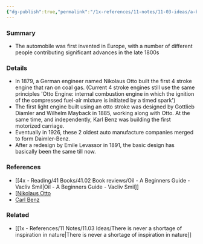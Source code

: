 ```yaml
---
{"dg-publish":true,"permalink":"/1x-references/11-notes/11-03-ideas/a-brief-history-of-the-petrol-engine/","title":"A brief history of the petrol engine","created":"2024-02-14T20:18:36.227+03:00","updated":"2024-02-14T20:18:36.227+03:00"}
---
```



### Summary
- The automobile was first invented in Europe, with a number of different people contributing significant advances in the late 1800s

### Details
- In 1879, a German engineer named Nikolaus Otto built the first 4 stroke engine that ran on coal gas. (Current 4 stroke engines still use the same principles 'Otto Engine: internal combustion engine in which the ignition of the compressed fuel-air mixture is initiated by a timed spark')
- The first light engine built using an otto stroke was designed by Gottlieb Diamler and Wilhelm Mayback in 1885, working along with Otto. At the same time, and independently, Karl Benz was building the first motorized carriage.
- Eventually in 1926, these 2 oldest auto manufacture companies merged to form Daimler-Benz.
- After a redesign by Emile Levassor in 1891, the basic design has basically been the same till now.

### References
- [[4x - Reading/41 Books/41.02 Book reviews/Oil - A Beginners Guide - Vacliv Smil\|Oil - A Beginners Guide - Vacliv Smil]]
- [[Nikolaus Otto](https://en.wikipedia.org/wiki/Nicolaus_Otto)
- [Carl Benz](https://en.wikipedia.org/wiki/Carl_Benz)

### Related
- [[1x - References/11 Notes/11.03 Ideas/There is never a shortage of inspiration in nature\|There is never a shortage of inspiration in nature]]
